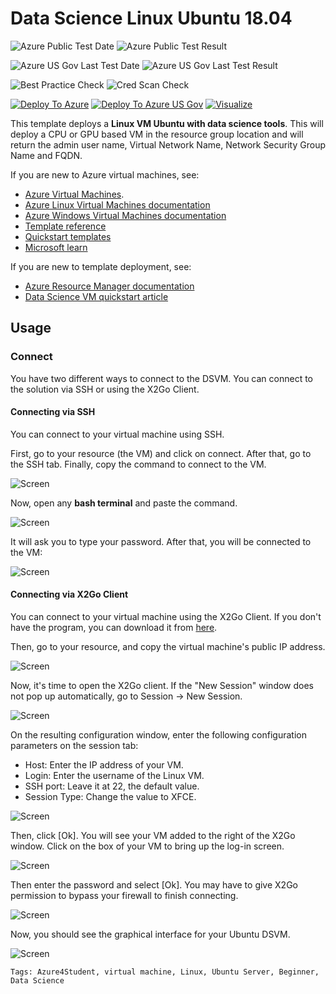 # Data Science Linux Ubuntu 18.04

![Azure Public Test Date](https://azurequickstartsservice.blob.core.windows.net/badges/101-vm-ubuntu-DSVM-GPU-or-CPU/PublicLastTestDate.svg)
![Azure Public Test Result](https://azurequickstartsservice.blob.core.windows.net/badges/101-vm-ubuntu-DSVM-GPU-or-CPU/PublicDeployment.svg)

![Azure US Gov Last Test Date](https://azurequickstartsservice.blob.core.windows.net/badges/101-vm-ubuntu-DSVM-GPU-or-CPU/FairfaxLastTestDate.svg)
![Azure US Gov Last Test Result](https://azurequickstartsservice.blob.core.windows.net/badges/101-vm-ubuntu-DSVM-GPU-or-CPU/FairfaxDeployment.svg)

![Best Practice Check](https://azurequickstartsservice.blob.core.windows.net/badges/101-vm-ubuntu-DSVM-GPU-or-CPU/BestPracticeResult.svg)
![Cred Scan Check](https://azurequickstartsservice.blob.core.windows.net/badges/101-vm-ubuntu-DSVM-GPU-or-CPU/CredScanResult.svg)

[![Deploy To Azure](https://raw.githubusercontent.com/fathym-it/azure-quickstart-templates/master/1-CONTRIBUTION-GUIDE/images/deploytoazure.svg?sanitize=true)](https://portal.azure.com/#create/Microsoft.Template/uri/https%3A%2F%2Fraw.githubusercontent.com%2Ffathym-it%2Fazure-quickstart-templates%2Fmaster%2F101-vm-ubuntu-DSVM-GPU-or-CPU%2Fazuredeploy.json)
[![Deploy To Azure US Gov](https://raw.githubusercontent.com/fathym-it/azure-quickstart-templates/master/1-CONTRIBUTION-GUIDE/images/deploytoazuregov.svg?sanitize=true)](https://portal.azure.us/#create/Microsoft.Template/uri/https%3A%2F%2Fraw.githubusercontent.com%2Ffathym-it%2Fazure-quickstart-templates%2Fmaster%2F101-vm-ubuntu-DSVM-GPU-or-CPU%2Fazuredeploy.json)
[![Visualize](https://raw.githubusercontent.com/fathym-it/azure-quickstart-templates/master/1-CONTRIBUTION-GUIDE/images/visualizebutton.svg?sanitize=true)](http://armviz.io/#/?load=https%3A%2F%2Fraw.githubusercontent.com%2Ffathym-it%2Fazure-quickstart-templates%2Fmaster%2F101-vm-ubuntu-DSVM-GPU-or-CPU%2Fazuredeploy.json)

This template deploys a **Linux VM Ubuntu with data science tools**. This will deploy a CPU or GPU based VM in the resource group location and will return the admin user name, Virtual Network Name, Network Security Group Name and FQDN.

If you are new to Azure virtual machines, see:

- [Azure Virtual Machines](https://azure.microsoft.com/services/virtual-machines/).
- [Azure Linux Virtual Machines documentation](https://docs.microsoft.com/azure/virtual-machines/linux/)
- [Azure Windows Virtual Machines documentation](https://docs.microsoft.com/azure/virtual-machines/windows/)
- [Template reference](https://docs.microsoft.com/azure/templates/microsoft.compute/allversions)
- [Quickstart templates](https://azure.microsoft.com/resources/templates/?resourceType=Microsoft.Compute&pageNumber=1&sort=Popular)
- [Microsoft learn](https://docs.microsoft.com/learn/browse/?term=Data%20Science%20Virtual%20Machine)

If you are new to template deployment, see:

- [Azure Resource Manager documentation](https://docs.microsoft.com/azure/azure-resource-manager/)
- [Data Science VM quickstart article](https://docs.microsoft.com/azure/machine-learning/data-science-virtual-machine/dsvm-tutorial-resource-manager)

## Usage

### Connect

You have two different ways to connect to the DSVM. You can connect to the solution via SSH or using the X2Go Client.

#### Connecting via SSH

You can connect to your virtual machine using SSH.

First, go to your resource (the VM) and click on connect. After that, go to the SSH tab. Finally, copy the command to connect to the VM.

![Screen](./images/connect-ssh.png)

Now, open any **bash terminal** and paste the command.

![Screen](./images/connect-ssh2.png)

It will ask you to type your password. After that, you will be connected to the VM:

![Screen](./images/connect-ssh3.png)

#### Connecting via X2Go Client

You can connect to your virtual machine using the X2Go Client. If you don't have the program, you can download it from [here](https://wiki.x2go.org/doku.php/doc:installation:x2goclient).

Then, go to your resource, and copy the virtual machine's public IP address.

![Screen](./images/connect-x2go.png)

Now, it's time to open the X2Go client. If the "New Session" window does not pop up automatically, go to Session -> New Session.

![Screen](./images/connect-x2go2.png)

On the resulting configuration window, enter the following configuration parameters on the session tab:

- Host: Enter the IP address of your VM.
- Login: Enter the username of the Linux VM.
- SSH port: Leave it at 22, the default value.
- Session Type: Change the value to XFCE.

![Screen](./images/connect-x2go3.png)

Then, click [Ok]. You will see your VM added to the right of the X2Go window. Click on the box of your VM to bring up the log-in screen.

![Screen](./images/connect-x2go4.png)

Then enter the password and select [Ok]. You may have to give X2Go permission to bypass your firewall to finish connecting.

![Screen](./images/connect-x2go5.png)

Now, you should see the graphical interface for your Ubuntu DSVM.

![Screen](./images/connect-x2go6.png)

`Tags: Azure4Student, virtual machine, Linux, Ubuntu Server, Beginner, Data Science`
